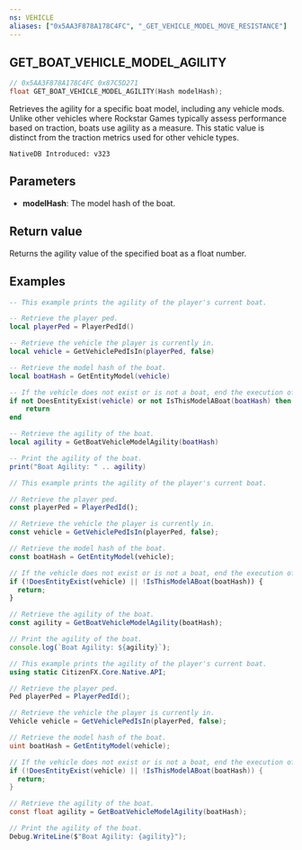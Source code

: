 ```yaml
---
ns: VEHICLE
aliases: ["0x5AA3F878A178C4FC", "_GET_VEHICLE_MODEL_MOVE_RESISTANCE"]
---
```

## GET_BOAT_VEHICLE_MODEL_AGILITY

```c
// 0x5AA3F878A178C4FC 0x87C5D271
float GET_BOAT_VEHICLE_MODEL_AGILITY(Hash modelHash);
```

Retrieves the agility for a specific boat model, including any vehicle mods. Unlike other vehicles where Rockstar Games typically assess performance based on traction, boats use agility as a measure. This static value is distinct from the traction metrics used for other vehicle types.

```
NativeDB Introduced: v323
```

## Parameters
* **modelHash**: The model hash of the boat.

## Return value
Returns the agility value of the specified boat as a float number.

## Examples
```lua
-- This example prints the agility of the player's current boat.

-- Retrieve the player ped.
local playerPed = PlayerPedId()

-- Retrieve the vehicle the player is currently in.
local vehicle = GetVehiclePedIsIn(playerPed, false)

-- Retrieve the model hash of the boat.
local boatHash = GetEntityModel(vehicle)

-- If the vehicle does not exist or is not a boat, end the execution of the code here.
if not DoesEntityExist(vehicle) or not IsThisModelABoat(boatHash) then 
    return 
end

-- Retrieve the agility of the boat.
local agility = GetBoatVehicleModelAgility(boatHash)

-- Print the agility of the boat.
print("Boat Agility: " .. agility)
```

```js
// This example prints the agility of the player's current boat.

// Retrieve the player ped.
const playerPed = PlayerPedId();

// Retrieve the vehicle the player is currently in.
const vehicle = GetVehiclePedIsIn(playerPed, false);

// Retrieve the model hash of the boat.
const boatHash = GetEntityModel(vehicle);

// If the vehicle does not exist or is not a boat, end the execution of the code here.
if (!DoesEntityExist(vehicle) || !IsThisModelABoat(boatHash)) {
  return;
}

// Retrieve the agility of the boat.
const agility = GetBoatVehicleModelAgility(boatHash);

// Print the agility of the boat.
console.log(`Boat Agility: ${agility}`);
```

```cs
// This example prints the agility of the player's current boat.
using static CitizenFX.Core.Native.API;

// Retrieve the player ped.
Ped playerPed = PlayerPedId();

// Retrieve the vehicle the player is currently in.
Vehicle vehicle = GetVehiclePedIsIn(playerPed, false);

// Retrieve the model hash of the boat.
uint boatHash = GetEntityModel(vehicle);

// If the vehicle does not exist or is not a boat, end the execution of the code here.
if (!DoesEntityExist(vehicle) || !IsThisModelABoat(boatHash)) {
  return;
}

// Retrieve the agility of the boat.
const float agility = GetBoatVehicleModelAgility(boatHash);

// Print the agility of the boat.
Debug.WriteLine($"Boat Agility: {agility}");
```